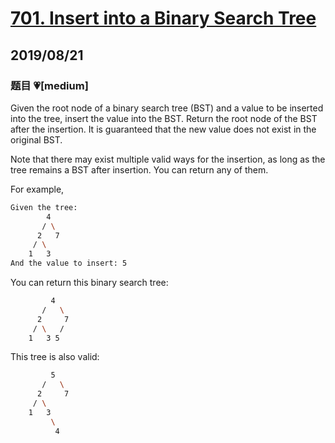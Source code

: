 # [701. Insert into a Binary Search Tree](https://leetcode.com/problems/insert-into-a-binary-search-tree/)

## 2019/08/21

### 题目 💗[medium]

Given the root node of a binary search tree (BST) and a value to be inserted into the tree, insert the value into the BST. Return the root node of the BST after the insertion. It is guaranteed that the new value does not exist in the original BST.

Note that there may exist multiple valid ways for the insertion, as long as the tree remains a BST after insertion. You can return any of them.

For example,

```bash
Given the tree:
        4
       / \
      2   7
     / \
    1   3
And the value to insert: 5
```

You can return this binary search tree:

```bash
         4
       /   \
      2     7
     / \   /
    1   3 5
```

This tree is also valid:

```bash
         5
       /   \
      2     7
     / \
    1   3
         \
          4
```
